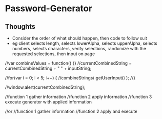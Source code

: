 # Password-Generator

## Thoughts
* Consider the order of what should happen, then code to follow suit
* eg client selects length, selects lowerAlpha, selects upperAlpha, selects numbers, selects characters, verify selections, randomize with the requested selections, then input on page


//var combineValues = function() {}
  //currentCombinedString = currentCombinedString + " " + inputString;

//for(var i = 0; i < 5; i++) {
  //combineStrings( getUserInput() );
//}

//window.alert(currentCombinedString);



//function 1 gather information
//function 2 apply information
//function 3 execute generator with applied information

//or
//function 1 gather information
//function 2 apply and execute